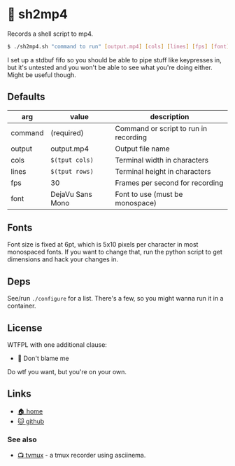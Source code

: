 # 🎥 sh2mp4

Records a shell script to mp4.

```bash
$ ./sh2mp4.sh "command to run" [output.mp4] [cols] [lines] [fps] [font]
```

I set up a stdbuf fifo so you should be able to pipe stuff like keypresses
in, but it's untested and you won't be able to see what you're doing
either. Might be useful though.

## Defaults

| arg     | value            | description                           |
| ------- | ---------------- | ------------------------------------- |
| command | (required)       | Command or script to run in recording |
| output  | output.mp4       | Output file name                      |
| cols    | `$(tput cols)`   | Terminal width in characters          |
| lines   | `$(tput rows)`   | Terminal height in characters         |
| fps     | 30               | Frames per second for recording       |
| font    | DejaVu Sans Mono | Font to use (must be monospace)       |

## Fonts

Font size is fixed at 6pt, which is 5x10 pixels per character in most
monospaced fonts. If you want to change that, run the python script to
get dimensions and hack your changes in.

## Deps

See/run `./configure` for a list. There's a few, so you might wanna run it in a
container.

## License

WTFPL with one additional clause:

* 🛑 Don't blame me

Do wtf you want, but you're on your own.

## Links

* [🏠 home](https://bitplane.net/dev/sh/sh2mp4)
* [🐱 github](https://github.com/bitplane/sh2mp4)

### See also

* [📺 tvmux](https://bitplane.net/sh/tvmux) -
  a tmux recorder using asciinema.

